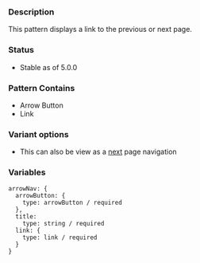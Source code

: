 ### Description
This pattern displays a link to the previous or next page.

### Status
* Stable as of 5.0.0

### Pattern Contains
* Arrow Button
* Link

### Variant options
* This can also be view as a [next](./?p=molecules-arrow-nav-as-next-page) page navigation

### Variables
~~~
arrowNav: {
  arrowButton: {
    type: arrowButton / required
  },
  title:
    type: string / required
  link: {
    type: link / required
  }
}
~~~
